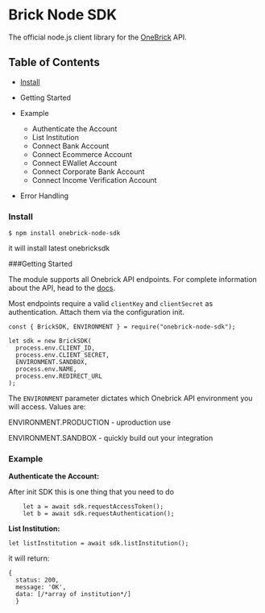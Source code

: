 # Brick Node SDK
The official node.js client library for the [OneBrick](https://www.onebrick.io/) API.

## Table of Contents

* [Install](###Install)
* Getting Started
* Example
 	 - Authenticate the Account 
	 - List Institution
	 - Connect Bank Account 
	 - Connect Ecommerce Account
	 - Connect EWallet Account
	 - Connect Corporate Bank Account
	 - Connect Income Verification Account

* 	 Error Handling

### Install

```
$ npm install onebrick-node-sdk
```

it will install latest onebricksdk

###Getting Started

The module supports all Onebrick API endpoints. For complete information about the API, head to the [docs](https://docs.onebrick.io/).

Most endpoints require a valid `clientKey` and `clientSecret` as authentication. Attach them via the configuration init.

```
const { BrickSDK, ENVIRONMENT } = require("onebrick-node-sdk");

let sdk = new BrickSDK(
  process.env.CLIENT_ID,
  process.env.CLIENT_SECRET,
  ENVIRONMENT.SANDBOX,
  process.env.NAME,
  process.env.REDIRECT_URL
);
```

The `ENVIRONMENT` parameter dictates which Onebrick API environment you will access. Values are:

ENVIRONMENT.PRODUCTION - uproduction use

ENVIRONMENT.SANDBOX - quickly build out your integration

### Example

**Authenticate the Account:**

After init SDK this is one thing that you need to do

```
    let a = await sdk.requestAccessToken();
    let b = await sdk.requestAuthentication();
```

**List Institution:**


```
let listInstitution = await sdk.listInstitution();
```

it will return:

```
{
  status: 200,
  message: 'OK',
  data: [/*array of institution*/]
  }
```


